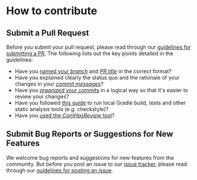 # How to contribute

## Submit a Pull Request

Before you submit your pull request, please read through our [guidelines for submitting a PR](https://github.com/oss-generic/process/blob/master/docs/QuestionsIssuesPrs.md#submitting-a-pr). The following lists out the key points detailed in the guidelines:

* Have you [named your *branch*](https://github.com/oss-generic/process/blob/master/docs/FormatsAndConventions.md#branch) and [*PR title*](https://github.com/oss-generic/process/blob/master/docs/FormatsAndConventions.md#pr) in the correct format?
* Have you explained clearly the status quo and the rationale of your changes in your [*commit messages*](https://github.com/oss-generic/process/blob/master/docs/FormatsAndConventions.md#commit-message)?
* Have you [*organized* your commits](https://github.com/oss-generic/process/blob/master/docs/FormatsAndConventions.md#commit-organization) in a logical way so that it's easier to review your changes?
* Have you followed [this guide](https://github.com/se-edu/addressbook-level4/blob/master/docs/UsingGradle.md#using-gradle) to run local Gradle build, tests and other static analysis tools (e.g. checkstyle)?
* Have you [used the *CanIHasReview* tool](https://github.com/oss-generic/process/blob/master/docs/QuestionsIssuesPrs.md#request-a-review)?

## Submit Bug Reports or Suggestions for New Features

We welcome bug reports and suggestions for new features from the community. But before you post an issue to our [issue tracker](https://github.com/se-edu/addressbook-level4/issues), please read through our [guidelines for posting an issue](https://github.com/oss-generic/process/blob/master/docs/QuestionsIssuesPrs.md#posting-an-issue).
